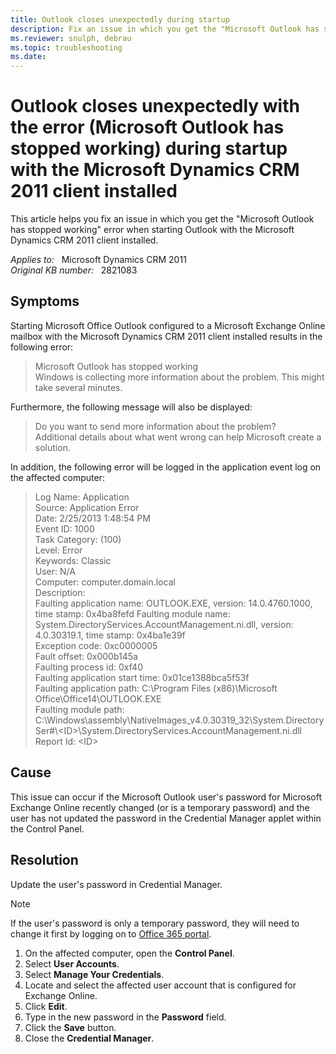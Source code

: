 ```yaml
---
title: Outlook closes unexpectedly during startup
description: Fix an issue in which you get the "Microsoft Outlook has stopped working" error when starting Outlook with the Microsoft Dynamics CRM 2011 client installed.
ms.reviewer: snulph, debrau
ms.topic: troubleshooting
ms.date: 
---
```

# Outlook closes unexpectedly with the error (Microsoft Outlook has stopped working) during startup with the Microsoft Dynamics CRM 2011 client installed

This article helps you fix an issue in which you get the "Microsoft Outlook has stopped working" error when starting Outlook with the Microsoft Dynamics CRM 2011 client installed.

_Applies to:_ &nbsp; Microsoft Dynamics CRM 2011  
_Original KB number:_ &nbsp; 2821083

## Symptoms

Starting Microsoft Office Outlook configured to a Microsoft Exchange Online mailbox with the Microsoft Dynamics CRM 2011 client installed results in the following error:

> Microsoft Outlook has stopped working  
> Windows is collecting more information about the problem. This might take several minutes.

Furthermore, the following message will also be displayed:

> Do you want to send more information about the problem?  
> Additional details about what went wrong can help Microsoft create a solution.

In addition, the following error will be logged in the application event log on the affected computer:

> Log Name: Application  
> Source:        Application Error  
> Date:          2/25/2013 1:48:54 PM  
> Event ID:      1000  
> Task Category: (100)  
> Level:         Error  
> Keywords:      Classic  
> User:          N/A  
> Computer: computer.domain.local  
> Description:  
> Faulting application name: OUTLOOK.EXE, version: 14.0.4760.1000, time stamp: 0x4ba8fefd
Faulting module name: System.DirectoryServices.AccountManagement.ni.dll, version: 4.0.30319.1, time stamp: 0x4ba1e39f  
> Exception code: 0xc0000005  
> Fault offset: 0x000b145a  
> Faulting process id: 0xf40  
> Faulting application start time: 0x01ce1388bca5f53f  
> Faulting application path: C:\Program Files (x86)\Microsoft Office\Office14\OUTLOOK.EXE  
> Faulting module path: C:\Windows\assembly\NativeImages_v4.0.30319_32\System.DirectorySer#\\\<ID>\System.DirectoryServices.AccountManagement.ni.dll  
> Report Id: \<ID>

## Cause

This issue can occur if the Microsoft Outlook user's password for Microsoft Exchange Online recently changed (or is a temporary password) and the user has not updated the password in the Credential Manager applet within the Control Panel.

## Resolution

Update the user's password in Credential Manager.

> [!NOTE]
> If the user's password is only a temporary password, they will need to change it first by logging on to [Office 365 portal](https://portal.microsoftonline.com).

1. On the affected computer, open the **Control Panel**.
2. Select **User Accounts**.
3. Select **Manage Your Credentials**.
4. Locate and select the affected user account that is configured for Exchange Online.
5. Click **Edit**.
6. Type in the new password in the **Password** field.
7. Click the **Save** button.
8. Close the **Credential Manager**.

